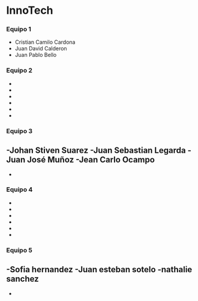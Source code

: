 # InnoTech

### Equipo 1
- Cristian Camilo Cardona
- Juan David Calderon 
- Juan Pablo Bello



### Equipo 2
-
-
-
-
-
-

### Equipo 3
-Johan Stiven Suarez
-Juan Sebastian Legarda
-Juan José Muñoz
-Jean Carlo Ocampo
-
-


### Equipo 4
-
-
-
-
-
-

### Equipo 5
-Sofia hernandez
-Juan esteban sotelo
-nathalie sanchez
-
-
